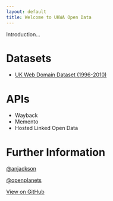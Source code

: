 ```yaml
---
layout: default
title: Welcome to UKWA Open Data
---
```


Introduction...

Datasets
========

* [UK Web Domain Dataset (1996-2010)](ukweb1996to2010)


APIs
====

* Wayback
* Memento
* Hosted Linked Open Data

Further Information
===================

[@anjackson](@anjackson)

[@openplanets](@openplanets)

<a id="forkme_banner" href="https://github.com/openplanets/ukwa-opendata">View on GitHub</a>

